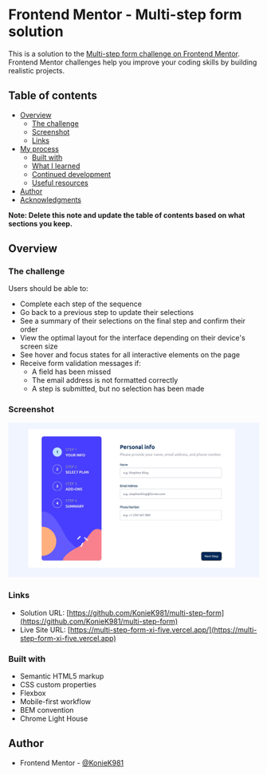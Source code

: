 # Frontend Mentor - Multi-step form solution

This is a solution to the [Multi-step form challenge on Frontend Mentor](https://www.frontendmentor.io/challenges/multistep-form-YVAnSdqQBJ). Frontend Mentor challenges help you improve your coding skills by building realistic projects.

## Table of contents

- [Overview](#overview)
  - [The challenge](#the-challenge)
  - [Screenshot](#screenshot)
  - [Links](#links)
- [My process](#my-process)
  - [Built with](#built-with)
  - [What I learned](#what-i-learned)
  - [Continued development](#continued-development)
  - [Useful resources](#useful-resources)
- [Author](#author)
- [Acknowledgments](#acknowledgments)

**Note: Delete this note and update the table of contents based on what sections you keep.**

## Overview

### The challenge

Users should be able to:

- Complete each step of the sequence
- Go back to a previous step to update their selections
- See a summary of their selections on the final step and confirm their order
- View the optimal layout for the interface depending on their device's screen size
- See hover and focus states for all interactive elements on the page
- Receive form validation messages if:
  - A field has been missed
  - The email address is not formatted correctly
  - A step is submitted, but no selection has been made

### Screenshot

![](./screenshot.jpg)

### Links

- Solution URL: [https://github.com/KonieK981/multi-step-form](https://github.com/KonieK981/multi-step-form)
- Live Site URL: [https://multi-step-form-xi-five.vercel.app/](https://multi-step-form-xi-five.vercel.app)

### Built with

- Semantic HTML5 markup
- CSS custom properties
- Flexbox
- Mobile-first workflow
- BEM convention
- Chrome Light House

## Author

- Frontend Mentor - [@KonieK981](https://www.frontendmentor.io/profile/KonieK981)
